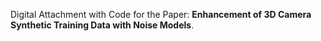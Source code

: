 Digital Attachment with Code for the Paper: **Enhancement of 3D Camera Synthetic Training Data with Noise Models**.